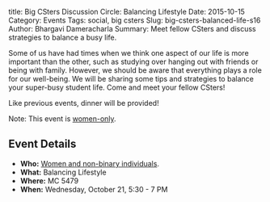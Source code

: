 title: Big CSters Discussion Circle: Balancing Lifestyle
Date: 2015-10-15
Category: Events
Tags: social, big csters
Slug: big-csters-balanced-life-s16
Author: Bhargavi Dameracharla
Summary: Meet fellow CSters and discuss strategies to balance a busy life.

Some of us have had times when we think one aspect of our life is more
important than the other, such as studying over hanging out with friends
or being with family. However, we should be aware that everything plays a
role for our well-being. We will be sharing some tips and strategies to
balance your super-busy student life. Come and meet your fellow CSters!

Like previous events, dinner will be provided!

Note: This event is [women-only](http://wics.uwaterloo.ca/faq).

## Event Details ##

+ **Who:** [Women and non-binary individuals](http://wics.uwaterloo.ca/faq).
+ **What:** Balancing Lifestyle
+ **Where:** MC 5479
+ **When:** Wednesday, October 21, 5:30 - 7 PM

